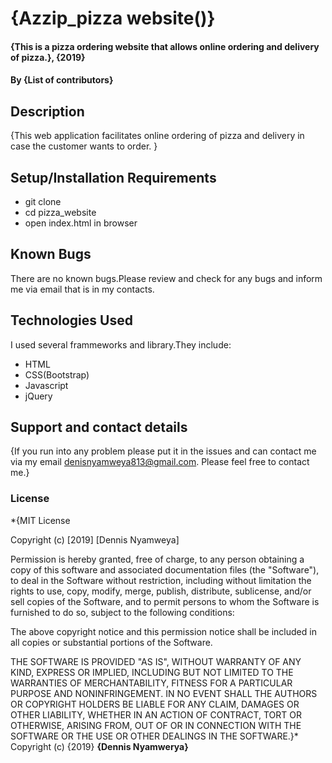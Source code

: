 # {Azzip_pizza website()}
#### {This is a pizza ordering website that allows online ordering and delivery of pizza.}, {2019}
#### By **{List of contributors}**
## Description
{This web application facilitates online ordering of pizza and delivery in case the customer wants to order.  }
## Setup/Installation Requirements
* git clone
* cd pizza_website
* open index.html in browser
## Known Bugs
There are no known bugs.Please review and check for any bugs and inform me via email that is in my contacts.
## Technologies Used
I used several frammeworks and library.They include:
* HTML
* CSS(Bootstrap)
* Javascript
* jQuery
## Support and contact details
{If you run into any problem please put it in the issues and can contact me via my email denisnyamweya813@gmail.com.
Please feel free to contact me.}
### License
*{MIT License

Copyright (c) [2019] [Dennis Nyamweya]

Permission is hereby granted, free of charge, to any person obtaining a copy
of this software and associated documentation files (the "Software"), to deal
in the Software without restriction, including without limitation the rights
to use, copy, modify, merge, publish, distribute, sublicense, and/or sell
copies of the Software, and to permit persons to whom the Software is
furnished to do so, subject to the following conditions:

The above copyright notice and this permission notice shall be included in all
copies or substantial portions of the Software.

THE SOFTWARE IS PROVIDED "AS IS", WITHOUT WARRANTY OF ANY KIND, EXPRESS OR
IMPLIED, INCLUDING BUT NOT LIMITED TO THE WARRANTIES OF MERCHANTABILITY,
FITNESS FOR A PARTICULAR PURPOSE AND NONINFRINGEMENT. IN NO EVENT SHALL THE
AUTHORS OR COPYRIGHT HOLDERS BE LIABLE FOR ANY CLAIM, DAMAGES OR OTHER
LIABILITY, WHETHER IN AN ACTION OF CONTRACT, TORT OR OTHERWISE, ARISING FROM,
OUT OF OR IN CONNECTION WITH THE SOFTWARE OR THE USE OR OTHER DEALINGS IN THE
SOFTWARE.}*
Copyright (c) {2019} **{Dennis Nyamwerya}**
